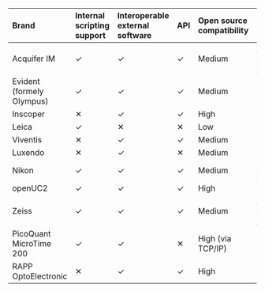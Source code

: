 | Brand                     | Internal scripting support   | Interoperable external software   | API   | Open source compatibility   | Examples provided                                                                                              | Licence free of charge   |
|:--------------------------|:-----------------------------|:----------------------------------|:------|:----------------------------|:---------------------------------------------------------------------------------------------------------------|:-------------------------|
| Acquifer IM               | ✓                            | ✓                                 | ✓     | Medium                      | [Prescreen - rescreen](https://github.com/Luxendo/Acquifer-Python-API/tree/master/examples/prescreen_rescreen) | ✓                        |
| Evident (formely Olympus) | ✓                            | ✓                                 | ✓     | Medium                      | ✓                                                                                                              | ✕                        |
| Inscoper                  | ✕                            | ✓                                 | ✓     | High                        | ✓                                                                                                              | ✕                        |
| Leica                     | ✓                            | ✕                                 | ✕     | Low                         | ✕                                                                                                              | ✕                        |
| Viventis                  | ✕                            | ✓                                 | ✓     | Medium                      | ✓                                                                                                              | ✓                        |
| Luxendo                   | ✕                            | ✓                                 | ✕     | Medium                      | ✓                                                                                                              | ✓                        |
| Nikon                     | ✓                            | ✓                                 | ✓     | Medium                      | [Scheduler API](https://github.com/Laboratory-Imaging/scheduler-api?tab=readme-ov-file)                        | ✕                        |
| openUC2                   | ✓                            | ✓                                 | ✓     | High                        | ✓                                                                                                              | ✓                        |
| Zeiss                     | ✓                            | ✓                                 | ✓     | Medium                      | [OAD TCP-IP interface](https://github.com/zeiss-microscopy/OAD/tree/master/Interfaces/TCP-IP_interface)        | ✕                        |
| PicoQuant MicroTime 200   | ✓                            | ✓                                 | ✕     | High (via  TCP/IP)          | ✓ (not public)                                                                                                 | ✕                        |
| RAPP OptoElectronic       | ✕                            | ✓                                 | ✓     | High                        | ✕                                                                                                              | ✕                        |
